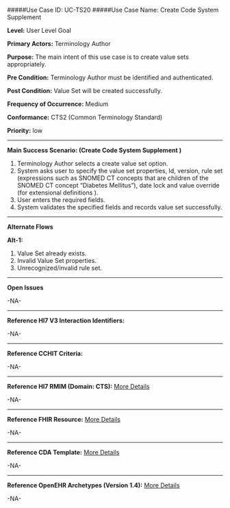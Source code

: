 #####Use Case ID: UC-TS20
#####Use Case Name: Create Code System Supplement 

**Level:**                     User Level Goal

**Primary Actors:**            Terminology Author  

**Purpose:**                   The main intent of this use case is to create value sets appropriately.

**Pre Condition:**             Terminology Author must be identified and authenticated. 

**Post Condition:**            Value Set will be created successfully.

**Frequency of Occurrence:**   Medium

**Conformance:**             	 CTS2 (Common Terminology Standard)

**Priority:**                  low
__________________________________________________________
**Main Success Scenario: (Create Code System Supplement )**

1.	Terminology Author selects a create value set option.
2.	System asks user to specify the value set properties, Id, version, rule set (expressions such as SNOMED CT concepts that are children of the SNOMED CT concept “Diabetes Mellitus”), date lock and value override (for extensional definitions ).
3.	User enters the required fields.
4.	System validates the specified fields and records value set successfully.

__________________________________________________________
**Alternate Flows** 

**Alt-1:**

1.	Value Set already exists.
2.	Invalid Value Set properties.
3.	Unrecognized/invalid rule set. 

_______________________________________________________________
**Open Issues**

-NA-
_______________________________________________________________
**Reference Hl7 V3 Interaction Identifiers:**

-NA-
_______________________________________________________________
**Reference CCHIT Criteria:**

-NA-

_______________________________________________________________
**Reference Hl7 RMIM (Domain: CTS):** [More Details](http://www.hl7.org/implement/standards/product_brief.cfm?product_id=306)

-NA-

_______________________________________________________________
**Reference FHIR Resource:** [More Details](http://www.hl7.org/implement/standards/fhir/resourcelist.html)

-NA-
_______________________________________________________________
**Reference CDA Template:** [More Details](http://www.hl7.org/Special/committees/structure/index.cfm)

-NA-
_______________________________________________________________
**Reference OpenEHR Archetypes (Version 1.4):** [More Details](http://www.openehr.org/ckm/)

-NA-


